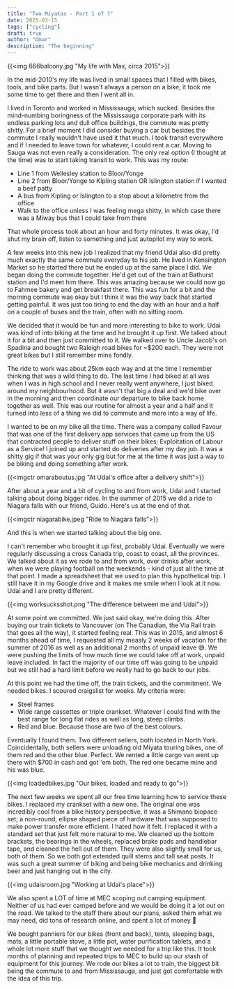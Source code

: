 ```yaml
---
title: "Two Miyatas - Part 1 of ?"
date: 2025-03-15
tags: ["cycling"]
draft: true
author: "Omar"
description: "The beginning"
---
```


{{<img 666balcony.jpg "My life with Max, circa 2015">}}

In the mid-2010's my life was lived in small spaces that I filled with bikes, tools, and bike parts. But I wasn't always a person on a bike, it took me some time to get there and then I went all in.

I lived in Toronto and worked in Mississauga, which sucked. Besides the mind-numbing boringness of the Mississauga corporate park with its endless parking lots and dull office buildings, the commute was pretty shitty. For a brief moment I did consider buying a car but besides the commute I really wouldn't have used it that much. I took transit everywhere and if I needed to leave town for whatever, I could rent a car. Moving to Sauga was not even really a consideration. The only real option (I thought at the time) was to start taking transit to work. This was my route:
- Line 1 from Wellesley station to Bloor/Yonge
- Line 2 from Bloor/Yonge to Kipling station OR Islington station if I wanted a beef patty
- A bus from Kipling or Islington to a stop about a kilometre from the office
- Walk to the office unless I was feeling mega shitty, in which case there was a Miway bus that I could take from there

That whole process took about an hour and forty minutes. It was okay, I'd shut my brain off, listen to something and just autopilot my way to work.

A few weeks into this new job I realized that my friend Udai also did pretty much exactly the same commute everyday to his job. He lived in Kensington Market so he started there but he ended up at the same place I did. We began doing the commute together. He'd get out of the train at Bathurst station and I'd meet him there. This was amazing because we could now go to Fahmee bakery and get breakfast there. This was fun for a bit and the morning commute was okay but I think it was the way back that started getting painful. It was just too tiring to end the day with an hour and a half on a couple of buses and the train, often with no sitting room.

We decided that it would be fun and more interesting to bike to work. Udai was kind of into biking at the time and he brought it up first. We talked about it for a bit and then just committed to it. We walked over to Uncle Jacob's on Spadina and bought two Raleigh road bikes for ~$200 each. They were not great bikes but I still remember mine fondly. 

The ride to work was about 25km each way and at the time I remember thinking that was a wild thing to do. The last time I had biked at all was when I was in high school and I never really went anywhere, I just biked around my neighbourhood. But it wasn't that big a deal and we'd bike over in the morning and then coordinate our departure to bike back home together as well. This was our routine for almost a year and a half and it turned into less of a thing we did to commute and more into a way of life.

I wanted to be on my bike all the time. There was a company called Favour that was one of the first delivery app services that came up from the US that contracted people to deliver stuff on their bikes; Exploitation of Labour as a Service! I joined up and started do deliveries after my day job. It was a shitty gig if that was your only gig but for me at the time it was just a way to be biking and doing something after work.

{{<imgctr omaraboutus.jpg "At Udai's office after a delivery shift">}}

After about a year and a bit of cycling to and from work, Udai and I started talking about  doing bigger rides. In the summer of 2015 we did a ride to Niagara falls with our friend, Guido. Here's us at the end of that.

{{<imgctr niagarabike.jpeg "Ride to Niagara falls">}}

And this is when we started talking about the big one.

I can't remember who brought it up first, probably Udai. Eventually we were regularly discussing a cross Canada trip, coast to coast, all the provinces. We talked about it as we rode to and from work, over drinks after work, when we were playing football on the weekends - kind of just all the time at that point. I made a spreadsheet that we used to plan this hypothetical trip. I still have it in my Google drive and it makes me smile when I look at it now. Udai and I are pretty different.

{{<img worksucksshot.png "The difference between me and Udai">}}

At some point we committed. We just said okay, we're doing this. After buying our train tickets to Vancouver (on The Canadian, the Via Rail train that goes all the way), it started feeling real. This was in 2015, and almost 6 months ahead of time, I requested all my measly 2 weeks of vacation for the summer of 2016 as well as an additional 2 months of unpaid leave 😅. We were pushing the limits of how much time we could take off at work, unpaid leave included. In fact the majority of our time off was going to be unpaid but we still had a hard limit before we really had to go back to our jobs. 

At this point we had the time off, the train tickets, and the commitment. We needed bikes. I scoured craigslist for weeks. My criteria were:
- Steel frames
- Wide range cassettes or triple crankset. Whatever I could find with the best range for long flat rides as well as long, steep climbs.
- Red and blue. Because those are two of the best colours.

Eventually I found them. Two different sellers, both located in North York. Coincidentally, both sellers were unloading old Miyata touring bikes, one of them red and the other blue. Perfect. We rented a little cargo van went up there with $700 in cash and got 'em both. The red one became mine and his was blue.

{{<img loadedbikes.jpg "Our bikes, loaded and ready to go">}}

The next few weeks we spent all our free time learning how to service these bikes. I replaced my crankset with a new one. The original one was incredibly cool from a bike history perspective, it was a Shimano biopace set; a non-round, ellipse shaped piece of hardware that was supposed to make power transfer more efficient. I hated how it felt. I replaced it with a standard set that just felt more natural to me. We cleaned up the bottom brackets, the bearings in the wheels, replaced brake pads and handlebar tape, and cleaned the hell out of them. They were also slightly small for us, both of them. So we both got extended quill stems and tall seat posts. It was such a great summer of biking and being bike mechanics and drinking beer and just hanging out in the city.

{{<img udaisroom.jpg "Working at Udai's place">}}

We also spent a LOT of time at MEC scoping out camping equipment. Neither of us had ever camped before and we would be doing it a lot out on the road. We talked to the staff there about our plans, asked them what we may need, did tons of research online, and spent a lot of money 😬

We bought panniers for our bikes (front and back), tents, sleeping bags, mats, a little portable stove, a little pot, water purification tablets, and a whole lot more stuff that we thought we needed for a trip like this. It took months of planning and repeated trips to MEC to build up our stash of equipment for this journey. We rode our bikes a lot to train, the biggest bit being the commute to and from Mississauga, and just got comfortable with the idea of this trip.